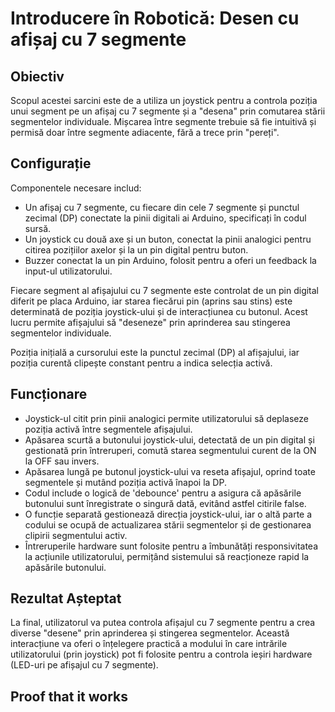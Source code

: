
# Introducere în Robotică: Desen cu afișaj cu 7 segmente

## Obiectiv
Scopul acestei sarcini este de a utiliza un joystick pentru a controla poziția unui segment pe un afișaj cu 7 segmente și a "desena" prin comutarea stării segmentelor individuale. Mișcarea între segmente trebuie să fie intuitivă și permisă doar între segmente adiacente, fără a trece prin "pereți".

## Configurație
Componentele necesare includ:
- Un afișaj cu 7 segmente, cu fiecare din cele 7 segmente și punctul zecimal (DP) conectate la pinii digitali ai Arduino, specificați în codul sursă.
- Un joystick cu două axe și un buton, conectat la pinii analogici pentru citirea pozițiilor axelor și la un pin digital pentru buton.
- Buzzer conectat la un pin Arduino, folosit pentru a oferi un feedback la input-ul utilizatorului.

Fiecare segment al afișajului cu 7 segmente este controlat de un pin digital diferit pe placa Arduino, iar starea fiecărui pin (aprins sau stins) este determinată de poziția joystick-ului și de interacțiunea cu butonul. Acest lucru permite afișajului să "deseneze" prin aprinderea sau stingerea segmentelor individuale.

Poziția inițială a cursorului este la punctul zecimal (DP) al afișajului, iar poziția curentă clipește constant pentru a indica selecția activă.

## Funcționare
- Joystick-ul citit prin pinii analogici permite utilizatorului să deplaseze poziția activă între segmentele afișajului.
- Apăsarea scurtă a butonului joystick-ului, detectată de un pin digital și gestionată prin întreruperi, comută starea segmentului curent de la ON la OFF sau invers.
- Apăsarea lungă pe butonul joystick-ului va reseta afișajul, oprind toate segmentele și mutând poziția activă înapoi la DP.
- Codul include o logică de 'debounce' pentru a asigura că apăsările butonului sunt înregistrate o singură dată, evitând astfel citirile false.
- O funcție separată gestionează direcția joystick-ului, iar o altă parte a codului se ocupă de actualizarea stării segmentelor și de gestionarea clipirii segmentului activ.
- Întreruperile hardware sunt folosite pentru a îmbunătăți responsivitatea la acțiunile utilizatorului, permițând sistemului să reacționeze rapid la apăsările butonului.

## Rezultat Așteptat
La final, utilizatorul va putea controla afișajul cu 7 segmente pentru a crea diverse "desene" prin aprinderea și stingerea segmentelor. Această interacțiune va oferi o înțelegere practică a modului în care intrările utilizatorului (prin joystick) pot fi folosite pentru a controla ieșiri hardware (LED-uri pe afișajul cu 7 segmente).

## Proof that it works
